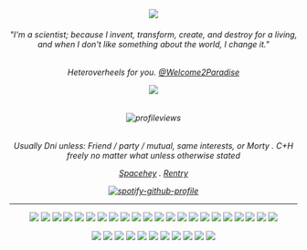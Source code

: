 <p align="center">
  <img src="https://files.catbox.moe/v28f9a.webp"</p>

<h6 align="center">"I'm a scientist; because I invent, transform, create, and destroy for a living, and when I don't like something about the world, I change it."</h6>
  
<h6 align="center">
  
Heteroverheels for you. [@Welcome2Paradise](https://www.github.com/Welcome2Paradise)
<p align="center">
  <img src="https://files.catbox.moe/ruxuqg.webp"</p>
  <h6 align="center">
    
![profileviews](https://komarev.com/ghpvc/?username=DutchCannibalLinde&color=red)

<h6 align="center">
Usually Dni unless: Friend / party / mutual, same interests, or Morty .  C+H freely no matter what unless otherwise stated
  
[Spacehey](https://spacehey.com/dutchcanniballinde) . [Rentry](https://rentry.co/DutchCannibalLinde)
  
<p align="center">
  
[![spotify-github-profile](https://spotify-github-profile.kittinanx.com/api/view?uid=o53itqkavcf4yo4ou5kliv7hd&cover_image=true&theme=novatorem&show_offline=false&background_color=121212&interchange=false&bar_color=a90404&bar_color_cover=false)](https://github.com/kittinan/spotify-github-profile)

___

<p align="center">

![](https://files.catbox.moe/o57bkh.png) ![](https://files.catbox.moe/e77ene.jpg) ![](https://files.catbox.moe/8keezu.jpg) ![](https://files.catbox.moe/ym9m5j.jpg) ![](https://files.catbox.moe/rxov09.webp) ![](https://files.catbox.moe/v9hnth.jpg) ![](https://files.catbox.moe/wioxl1.gif) ![](https://files.catbox.moe/uz0t8c.png) ![](https://files.catbox.moe/ip8d4k.webp) ![](https://files.catbox.moe/3f6wlv.webp) ![](https://files.catbox.moe/fkjgmn.jpg) ![](https://files.catbox.moe/u9npr1.gif) ![](https://files.catbox.moe/gtptn9.png) ![](https://files.catbox.moe/12bl7p.png) ![](https://files.catbox.moe/i527en.png) ![](https://files.catbox.moe/n9njlj.png) ![](https://files.catbox.moe/qvsptb.png) ![](https://files.catbox.moe/nw7eu6.jpg) ![](https://files.catbox.moe/qic2oo.png) ![](https://files.catbox.moe/cluug5.jpg) ![](https://files.catbox.moe/j4znad.png) ![](https://files.catbox.moe/h88fxb.png)

<p align="center">

![](https://files.catbox.moe/z1gpck.webp) ![](https://files.catbox.moe/il8949.webp) ![](https://files.catbox.moe/fgurq6.gif) ![](https://files.catbox.moe/qx3ex1.gif) ![](https://files.catbox.moe/caf2bx.webp) ![](https://files.catbox.moe/14nkbp.webp) ![](https://files.catbox.moe/pqhkiz.gif) ![](https://files.catbox.moe/psva73.gif) ![](https://files.catbox.moe/y7lhn1.webp) ![](https://files.catbox.moe/yod1m9.webp) ![](https://files.catbox.moe/j66npd.webp) 
